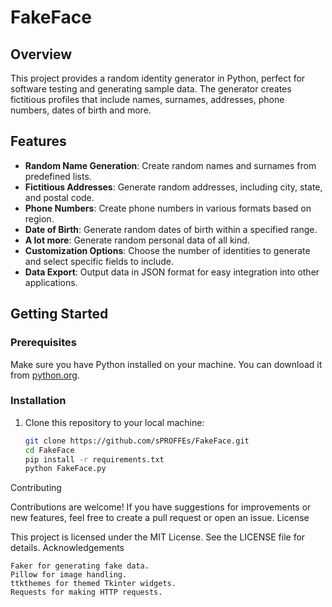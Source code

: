 # FakeFace

## Overview

This project provides a random identity generator in Python, perfect for software testing and generating sample data. The generator creates fictitious profiles that include names, surnames, addresses, phone numbers, dates of birth and more.

## Features

- **Random Name Generation**: Create random names and surnames from predefined lists.
- **Fictitious Addresses**: Generate random addresses, including city, state, and postal code.
- **Phone Numbers**: Create phone numbers in various formats based on region.
- **Date of Birth**: Generate random dates of birth within a specified range.
- **A lot more**: Generate random personal data of all kind.
- **Customization Options**: Choose the number of identities to generate and select specific fields to include.
- **Data Export**: Output data in JSON format for easy integration into other applications.

## Getting Started

### Prerequisites

Make sure you have Python installed on your machine. You can download it from [python.org](https://www.python.org/downloads/).

### Installation

1. Clone this repository to your local machine:
   ```bash
   git clone https://github.com/sPROFFEs/FakeFace.git
   cd FakeFace
   pip install -r requirements.txt
   python FakeFace.py

Contributing

Contributions are welcome! If you have suggestions for improvements or new features, feel free to create a pull request or open an issue.
License

This project is licensed under the MIT License. See the LICENSE file for details.
Acknowledgements

    Faker for generating fake data.
    Pillow for image handling.
    ttkthemes for themed Tkinter widgets.
    Requests for making HTTP requests.


